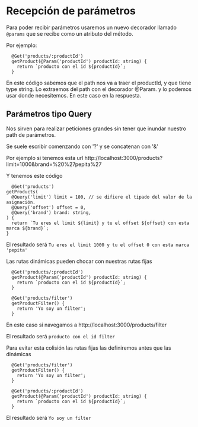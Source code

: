 # Recepción de parámetros

Para poder recibir parámetros usaremos un nuevo decorador llamado `@params` que se recibe como un atributo del método.

Por ejemplo:
```
  @Get('products/:productId')
  getProduct(@Param('productId') productId: string) {
    return `producto con el id ${productId}`;
  }
  ```
  En este código sabemos que el path nos va a traer el productId, y que tiene type string.
  Lo extraemos del path con el decorador @Param. y lo podemos usar donde necesitemos. En este caso en la respuesta. 


  ## Parámetros tipo Query

  Nos sirven para realizar peticiones grandes sin tener que inundar nuestro path de parámetros.

  Se suele escribir comenzando con '?' y se concatenan con '&'

  Por ejemplo si tenemos esta url http://localhost:3000/products?limit=1000&brand=%20%27pepita%27

  Y tenemos este código
  ```
    @Get('products')
  getProducts(
    @Query('limit') limit = 100, // se difiere el tipado del valor de la asignación.
    @Query('offset') offset = 0,
    @Query('brand') brand: string,
  ) {
    return `Tu eres el limit ${limit} y tu el offset ${offset} con esta marca ${brand}`;
  }
  ``` 
  El resultado será `Tu eres el limit 1000 y tu el offset 0 con esta marca 'pepita'`

Las rutas dinámicas pueden chocar con nuestras rutas fijas

```
  @Get('products/:productId')
  getProduct(@Param('productId') productId: string) {
    return `producto con el id ${productId}`;
  }

  @Get('products/filter')
  getProductFilter() {
    return 'Yo soy un filter';
  }
```

En este caso si navegamos a http://localhost:3000/products/filter

El resultado será `producto con el id filter`

Para evitar esta colisión las rutas fijas las definiremos antes que las dinámicas

```
  @Get('products/filter')
  getProductFilter() {
    return 'Yo soy un filter';
  }

  @Get('products/:productId')
  getProduct(@Param('productId') productId: string) {
    return `producto con el id ${productId}`;
  }
```
El resultado será `Yo soy un filter`